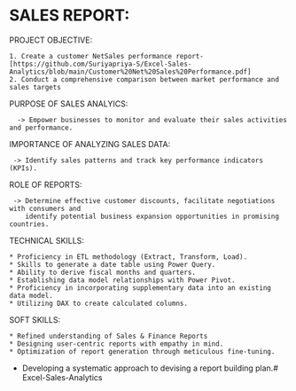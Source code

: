
# SALES REPORT:
PROJECT OBJECTIVE:
     
    1. Create a customer NetSales performance report-[https://github.com/Suriyapriya-S/Excel-Sales-Analytics/blob/main/Customer%20Net%20Sales%20Performance.pdf]
    2. Conduct a comprehensive comparison between market performance and sales targets

PURPOSE OF SALES ANALYICS:

      -> Empower businesses to monitor and evaluate their sales activities and performance.

IMPORTANCE OF ANALYZING SALES DATA:

     -> Identify sales patterns and track key performance indicators (KPIs).

ROLE OF REPORTS:
        
     -> Determine effective customer discounts, facilitate negotiations with consumers and 
        identify potential business expansion opportunities in promising countries.


TECHNICAL SKILLS:
 
    * Proficiency in ETL methodology (Extract, Transform, Load).
    * Skills to generate a date table using Power Query.
    * Ability to derive fiscal months and quarters.
    * Establishing data model relationships with Power Pivot.
    * Proficiency in incorporating supplementary data into an existing data model.
    * Utilizing DAX to create calculated columns.

SOFT SKILLS:

	* Refined understanding of Sales & Finance Reports
	* Designing user-centric reports with empathy in mind.
	* Optimization of report generation through meticulous fine-tuning.
  * Developing a systematic approach to devising a report building plan.# Excel-Sales-Analytics
